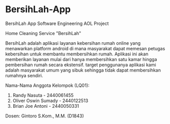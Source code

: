 # BersihLah-App
BersihLah App Software Engineering AOL Project

Home Cleaning Service "BersihLah"

BersihLah adalah aplikasi layanan kebersihan rumah online yang menawarkan platform android di mana masyarakat dapat memesan petugas kebersihan untuk membantu membersihkan rumah. Aplikasi ini akan memberikan layanan mulai dari hanya membersihkan satu kamar hingga pembersihan rumah secara ekstensif. target penggunanya aplikasi kami adalah masyarakat umum yang sibuk sehingga tidak dapat membersihkan rumahnya sendiri.

Nama-Nama Anggota Kelompok (LQ01):
1. Randy Nasuta - 2440061455
2. Oliver Oswin Sumady - 2440122513
3. Brian Joe Antoni - 2440050331

Dosen: Gintoro S.Kom., M.M. (D1843)
